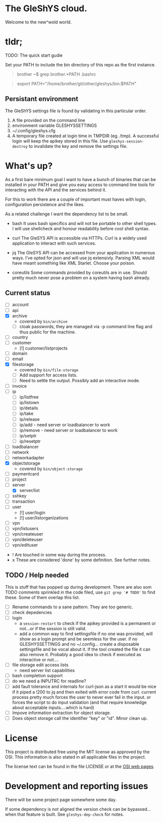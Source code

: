 # The GleShYS cloud.

Welcome to the new^wold world.

# tldr;

TODO: The quick start gudie

Set your PATH to include the bin directory of this repo as the first
instance.

> brother ~$ grep brother.*PATH .bashrc

> export PATH="/home/brother/git/other/gleshys/bin:$PATH"


## Persistant environment

The GleShYS settings file is found by validating in this particular
order.

1. A file provided on the command line
2. environment variable GLESHYSSETTINGS
3. ~/.config/gleshys.cfg
4. A temporary file created at login time in TMPDIR (eg. /tmp). A
   successful login will keep the apikey stored in this file. Use
   `gleshys-session-destroy` to invalidate the key and remove the
   settings file.

# What's up?

As a first bare minimum goal I want to have a bunch of binaries that
can be installed in your PATH and give you easy access to command line
tools for interacting with the API and the services behind it.

For this to work there are a couple of important must haves with
login, configuration persistence and the likes.

As a related challenge I want the dependency list to be small.

* bash
  It uses bash specifics and will not be portable to other shell
  types. I will use shellcheck and honour readability before cool
  shell syntax.

* curl
  The GleSYS API is accessible via HTTPs. Curl is a widely used
  application to interact with such services.

* jq
  The GleSYS API can be accessed from your application in numerous
  ways. I've opted for json and will use jq extensivly. Parsing XML
  would have meant something like XML Starlet. Choose your poison.

* coreutils
  Some commands provided by coreutils are in use. Should pretty much
  never pose a problem on a system having bash already.

## Current status

* [ ] account
* [ ] api
* [x] archive
  * covered by `bin/archive`
  * [ ] cloak passwords, they are managed via -p command line flag and
        thus public for the machine.
* [ ] country
* [ ] customer
  * [!] customer/listprojects
* [ ] domain
* [ ] email
* [x] filestorage
  * covered by `bin/file-storage`
  * [ ] Add support for access lists.
  * [ ] Need to settle the output. Possibly add an interactive mode.
* [ ] invoice
* [ ] ip
  * [ ] ip/listfree
  * [ ] ip/listown
  * [ ] ip/details
  * [ ] ip/take
  * [ ] ip/release
  * [ ] ip/add - need server or loadbalancer to work
  * [ ] ip/remove - need server or loadbalancer to work
  * [ ] ip/setptr
  * [ ] ip/resetptr
* [ ] loadbalancer
* [ ] network
* [ ] networkadapter
* [x] objectstorage
  * covered by `bin/object-storage`
* [ ] paymentcard
* [ ] project
* [ ] server
  * [x] server/list
* [ ] sshkey
* [ ] transaction
* [ ] user
  * [!] user/login
  * [!] user/listorganizations
* [ ] vpn
 * [ ] vpn/listusers
 * [ ] vpn/createuser
 * [ ] vpn/deleteuser
 * [ ] vpn/edituser

 * ! Are touched in some way during the process.
 * x These are considered 'done' by some definition. See further notes.

## TODO / Help needed

This is stuff that has popped up during development. There are also
som TODO comments sprinkled in the code filed, use `git grep '# TODO'`
to find these. Some of them overlap this list.

* [ ] Rename commands to a sane pattern. They are too generic.
* [ ] check depedencies
* [ ] login
  * a `session-restart` to check if the apikey provided is a permanent
    or not...or if the session is still valid.
  * add a common way to find settingsfile if no one was provided, will
    show as a login prompt and be seemless for the user.  if no
    GLESHYSSETTINGS and no ~/.config... create a disposable
    settingsfile and be vocal about it. If the tool created the file
    it can also remove it.
	Probably a good idea to check if executed as interactive or not....
* [ ] file storage edit access lists
  * need server list capabilities
* [ ] bash completion support
* [ ] do we need a INPUTRC for readline?
* [ ] add fault tolerance and internals for curl-json
      as a start it would be nice if it piped a !200 to jq and then
      exited with error code from curl. current process pretty much
      forces the user to never ever fail in the input. or forces the
      script to do input validation (and that require knowledge about
      acceptable inputs....which is hard)
* [ ] Impove information extraction for object storage.
* [ ] Does object storage call the identifier "key" or "id". Minor
      clean up.

# License

This project is distributed free using the MIT license as approved by
the OSI. This information is also stated in all applicable files in
the project.

The license text can be found in the file LICENSE or at the [OSI web
pages](https://opensource.org/licenses/MIT).

# Development and reporting issues

There will be some project page somewhere some day.

If some dependency is not aligned the version check can be
bypassed... when that feature is built.
See `gleshys-dep-check` for notes.
